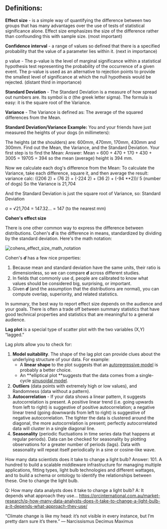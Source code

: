 ## Definitions:

**Effect size** - is a simple way of quantifying the difference between two groups that has many advantages over the use of tests of statistical significance alone. Effect size emphasizes the size of the difference rather than confounding this with sample size. (most important)

**Confidence interval** - a range of values so defined that there is a specified probability that the value of a parameter lies within it. (next in importance)

p value - The p-value is the level of marginal significance within a statistical hypothesis test representing the probability of the occurrence of a given event. The p-value is used as an alternative to rejection points to provide the smallest level of significance at which the null hypothesis would be rejected. (distant third in importance)

**Standard Deviation** - The Standard Deviation is a measure of how spread out numbers are. Its symbol is σ (the greek letter sigma). The formula is easy: it is the square root of the Variance.

**Variance** - The Variance is defined as: The average of the squared differences from the Mean.

**Standard Deviation/Variance Example:** You and your friends have just measured the heights of your dogs (in millimeters):

The heights (at the shoulders) are: 600mm, 470mm, 170mm, 430mm and 300mm. Find out the Mean, the Variance, and the Standard Deviation. Your first step is to find the Mean: Answer: Mean = 600 + 470 + 170 + 430 + 3005 = 19705 = 394 so the mean (average) height is 394 mm.

Now we calculate each dog's difference from the Mean: To calculate the Variance, take each difference, square it, and then average the result: variance calc: ((206 2) + (76 2) + (-224 2) + (36 2) + (-94 **2))/ 5 (number of dogs) So the Variance is 21,704

And the Standard Deviation is just the square root of Variance, so: Standard Deviation

σ = √21,704 = 147.32... = 147 (to the nearest mm)



**Cohen's effect size**

There is one other common way to express the difference between distributions. Cohen's ***d*** is the difference in means, standardized by dividing by the standard deviation. Here's the math notation:

![cohens_effect_size_math_notation](C:\Users\Chrisg\BootCampClasswork\Project-GW\cohens_effect_size_math_notation.png)

Cohen's ***d*** has a few nice properties:

1. Because mean and standard deviation have the same units, their ratio is dimensionless, so we can compare ***d*** across different studies.
2. In fields that commonly use d, people are calibrated to know what values should be considered big, surprising, or important.
3. Given ***d*** (and the assumption that the distributions are normal), you can compute overlap, superiority, and related statistics.

In summary, the best way to report effect size depends on the audience and your goals. There is often a trade off between summary statistics that have good technical properties and statistics that are meaningful to a general audience.



**Lag plot** is a special type of scatter plot with the two variables (X,Y) “lagged.”

Lag plots allow you to check for:

1. **Model suitability**.  The shape of the lag plot can provide clues about the underlying structure of your data. For example:
   - A **linear shape** to the plot suggests that an [autoregressive model](http://www.statisticshowto.com/autoregressive-model/) is probably a better choice.
   - An **elliptical plot **suggests that the data comes from a single-cycle [sinusoidal model](https://en.wikipedia.org/wiki/Sinusoidal_model).
2. **Outliers** (data points with extremely high or low values), and Randomness (data without a pattern).
3. **Autocorrelation** -   If your data shows a linear pattern, it suggests autocorrelation is present. A positive linear trend (i.e. going upwards from left to right) is suggestive of positive autocorrelation; a negative linear trend (going downwards from left to right) is suggestive of negative autocorrelation. The tighter the data is clustered around the diagonal, the more autocorrelation is present; perfectly autocorrelated data will cluster in a single diagonal line.
4. **Seasonality** (periodic fluctuations in time series data that happens at regular periods).  Data can be checked for seasonality by plotting observations for a greater number of periods (lags). Data with seasonality will repeat itself periodically in a sine or cosine-like wave.


How many data scientists does it take to change a light bulb? Answer: 101. A hundred to build a scalable middleware infrastructure for managing multiple applications, fitting types, light bulb technologies and different wattages, and to build a schema or ontology to identify the relationships between these. One to change the light bulb.

Q: How many data analysts does it take to change a light bulb? A: It depends what approach they use…
https://orcinternational.com.au/market-research/q-how-many-data-analysts-does-it-take-to-change-a-light-bulb-a-it-depends-what-approach-they-use/

“Climate change is like my head: it’s not visible in every instance, but I’m pretty darn sure it’s there.” 
― Narcissismus Decimus Maximus